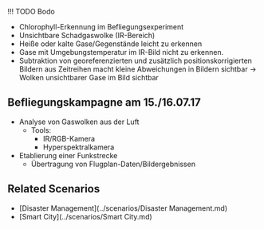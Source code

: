 !!! TODO
    Bodo

- Chlorophyll-Erkennung im Befliegungsexperiment
- Unsichtbare Schadgaswolke (IR-Bereich)
- Heiße oder kalte Gase/Gegenstände leicht zu erkennen
- Gase mit Umgebungstemperatur im IR-Bild nicht zu erkennen.
- Subtraktion von georeferenzierten und zusätzlich positionskorrigierten Bildern aus Zeitreihen macht kleine 
  Abweichungen in Bildern sichtbar -> Wolken unsichtbarer Gase im Bild sichtbar

## Befliegungskampagne am 15./16.07.17 

- Analyse von Gaswolken aus der Luft
    - Tools:
        - IR/RGB-Kamera
        - Hyperspektralkamera
- Etablierung einer Funkstrecke
    - Übertragung von Flugplan-Daten/Bildergebnissen

## Related Scenarios
- [Disaster Management](../scenarios/Disaster Management.md)
- [Smart City](../scenarios/Smart City.md)
